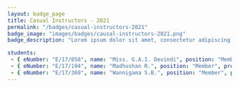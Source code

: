 ```yaml
---
layout: badge_page
title: Casual Instructors - 2021
permalink: "/badges/casual-instructors-2021"
badge_image: "images/badges/causal-instructors-2021.png"
badge_description: "Lorem ipsum dolor sit amet, consectetur adipiscing elit, sed do eiusmod tempor incididunt ut labore et dolore magna aliqua."

students:
 - { eNumber: "E/17/058", name: "Miss. G.A.I. Devindi", position: "Member", profile_url: "https://people.ce.pdn.ac.lk/students/e17/058/", profile_image: "https://people.ce.pdn.ac.lk/images/students/e17/e17058.jpg" }
 - { eNumber: "E/17/194", name: "Madhushan R.", position: "Member", profile_url: "https://people.ce.pdn.ac.lk/students/e17/194/", profile_image: "https://people.ce.pdn.ac.lk/images/students/e17/e17194.jpg" }
 - { eNumber: "E/17/369", name: "Wannigama S.B.", position: "Member", profile_url: "https://people.ce.pdn.ac.lk/students/e17/369/", profile_image: "https://people.ce.pdn.ac.lk/images/students/e17/e17369.jpg" }
---
```

